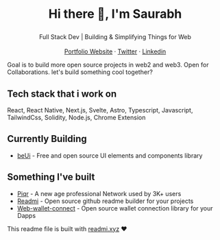 # <p align="center">Hi there 👋, I'm Saurabh</p>
<p align="center">
  Full Stack Dev | Building & Simplifying Things for Web
    <br />
    <br />
    <a href="https://saura3h.xyz" target="_blank">Portfolio Website</a>
    ·
    <a href="https://twitter.com/saurra3h" target="_blank">Twitter</a>
    ·
    <a href="https://linkedin.com/in/starc007" target="_blank">Linkedin</a>
  </p>

Goal is to build more open source projects in web2 and web3. Open for Collaborations. let's build something cool together?
    
## Tech stack that i work on
React, React Native, Next.js, Svelte, Astro, Typescript, Javascript, TailwindCss, Solidity, Node.js, Chrome Extension

## Currently Building
- [beUi](https://beui.xyz) - Free and open source UI elements and components library

## Something I've built
- [Piqr](https://piqr.in) - A new age professional Network used by 3K+ users
- [Readmi](https://readmi.xyz) - Open source github readme builder for your projects
- [Web-wallet-connect](https://github.com/starc007/web3-wallet-connect) - Open source wallet connection library for your Dapps

<!--- p>&nbsp;<img src="https://github-readme-stats.vercel.app/api?username=starc007&show_icons=true&locale=en" alt="starc007" /></p> -->
    

This readme file is built with [readmi.xyz](https://readmi.xyz) ❤️
